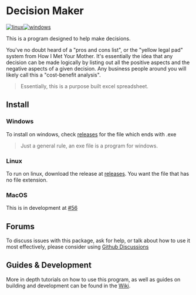 # Decision Maker

[![linux](https://github.com/supersliser/QTDecisionMaker/actions/workflows/cmake-linux.yml/badge.svg?branch=main)](https://github.com/supersliser/QTDecisionMaker/actions/workflows/cmake-linux.yml)[![windows](https://github.com/supersliser/QTDecisionMaker/actions/workflows/cmake-windows.yml/badge.svg?branch=main)](https://github.com/supersliser/QTDecisionMaker/actions/workflows/cmake-windows.yml)

This is a program designed to help make decisions.

You've no doubt heard of a "pros and cons list", or the "yellow legal pad" system from How I Met Your Mother. It's essentially the idea that any decision can be made logically by listing out all the positive aspects and the negative aspects of a given decision. Any business people around you will likely call this a "cost-benefit analysis".

> Essentially, this is a purpose built excel spreadsheet.

## Install

### Windows

To install on windows, check [releases](https://github.com/supersliser/QTDecisionMaker/releases) for the file which ends with .exe

> Just a general rule, an exe file is a program for windows.

### Linux

To run on linux, download the release at [releases](https://github.com/supersliser/QTDecisionMaker/releases). You want the file that has no file extension.

### MacOS

This is in development at [#56](https://github.com/supersliser/QTDecisionMaker/issues/56)

## Forums

To discuss issues with this package, ask for help, or talk about how to use it most effectively, please consider using [Github Discussions](https://github.com/supersliser/QTDecisionMaker/discussions)

## Guides & Development

More in depth tutorials on how to use this program, as well as guides on building and development can be found in the [Wiki](https://github.com/supersliser/QTDecisionMaker/wiki).
